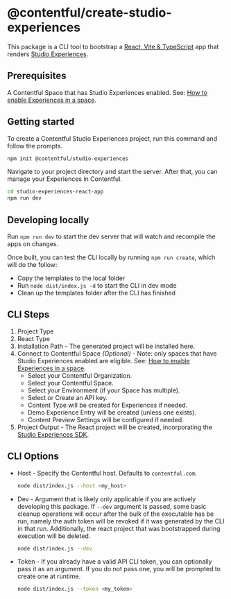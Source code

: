 # @contentful/create-studio-experiences

This package is a CLI tool to bootstrap a [React, Vite & TypeScript](https://github.com/vitejs/vite/tree/main/packages/create-vite/template-react-ts) app that renders [Studio Experiences](https://www.contentful.com/developers/docs/experiences/what-are-experiences/).

## Prerequisites

A Contentful Space that has Studio Experiences enabled. See: [How to enable Experiences in a space](https://www.contentful.com/help/enable-spaces-for-experiences/).

## Getting started

To create a Contentful Studio Experiences project, run this command and follow the prompts.

```bash
npm init @contentful/studio-experiences
```

Navigate to your project directory and start the server. After that, you can manage your Experiences in Contentful.

```bash
cd studio-experiences-react-app
npm run dev
```

## Developing locally

Run `npm run dev` to start the dev server that will watch and recompile the apps on changes.

Once built, you can test the CLI locally by running `npm run create`, which will do the follow:

- Copy the templates to the local folder
- Run `node dist/index.js -d` to start the CLI in dev mode
- Clean up the templates folder after the CLI has finished

## CLI Steps

1. Project Type
2. React Type
3. Installation Path - The generated project will be installed here.
4. Connect to Contentful Space _(Optional)_ - Note: only spaces that have Studio Experiences enabled are eligible. See: [How to enable Experiences in a space](https://www.contentful.com/help/enable-spaces-for-experiences/).
   - Select your Contentful Organization.
   - Select your Contentful Space.
   - Select your Environment (if your Space has multiple).
   - Select or Create an API key.
   - Content Type will be created for Experiences if needed.
   - Demo Experience Entry will be created (unless one exists).
   - Content Preview Settings will be configured if needed.
5. Project Output - The React project will be created, incorporating the [Studio Experiences SDK](https://www.contentful.com/developers/docs/experiences/set-up-experiences-sdk/#usage).

## CLI Options

- Host - Specify the Contentful host. Defaults to `contentful.com`.
  ```bash
  node dist/index.js --host <my_host>
  ```
- Dev - Argument that is likely only applicable if you are actively developing this package. If `--dev` argument is passed, some basic cleanup operations will occur after the bulk of the executable has be run, namely the auth token will be revoked if it was generated by the CLI in that run. Additionally, the react project that was bootstrapped during execution will be deleted.
  ```bash
  node dist/index.js --dev
  ```
- Token - If you already have a valid API CLI token, you can optionally pass it as an argument. If you do not pass one, you will be prompted to create one at runtime.
  ```bash
  node dist/index.js --token <my_token>
  ```
